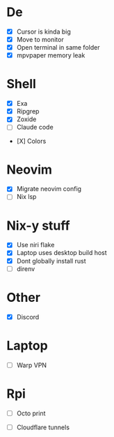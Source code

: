 # De
- [X] Cursor is kinda big
- [X] Move to monitor
- [X] Open terminal in same folder
- [X] mpvpaper memory leak

# Shell
- [X] Exa
- [X] Ripgrep
- [X] Zoxide
- [ ] Claude code 
- [X] Colors

# Neovim
- [X] Migrate neovim config
- [ ] Nix lsp

# Nix-y stuff
- [X] Use niri flake
- [X] Laptop uses desktop build host
- [X] Dont globally install rust
- [ ] direnv 

# Other
- [X] Discord

# Laptop
- [ ] Warp VPN

# Rpi
- [ ] Octo print
- [ ] Cloudflare tunnels

